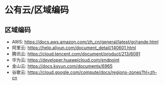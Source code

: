 # 公有云/区域编码

## 区域编码

- AWS: https://docs.aws.amazon.com/zh_cn/general/latest/gr/rande.html
- 阿里云: https://help.aliyun.com/document_detail/140601.html
- 腾讯云: https://cloud.tencent.com/document/product/213/6091
- 华为云: https://developer.huaweicloud.com/endpoint
- 金山云: https://docs.ksyun.com/documents/6965
- 谷歌云: https://cloud.google.com/compute/docs/regions-zones?hl=zh-cn
